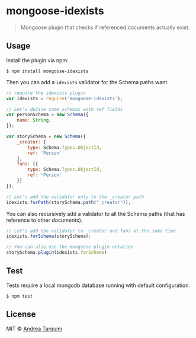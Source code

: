# mongoose-idexists
> Mongoose plugin that checks if referenced documents actually exist.



## Usage

Install the plugin via npm:
```
$ npm install mongoose-idexists
```

Then you can add a `idexists` validator for the Schema paths want.

```javascript
// require the idexists plugin
var idexists = require('mongoose-idexists');

// Let's define some schemas with ref fields
var personSchema = new Schema({
    name: String,
});

var storySchema = new Schema({
    _creator: {
        type: Schema.Types.ObjectId,
        ref: 'Person'
    },
    fans: [{
        type: Schema.Types.ObjectId,
        ref: 'Person'
    }]
});

// Let's add the validator only to the _creator path
idexists.forPath(storySchema.path("_creator"));

```

You can also recursively add a validator to all the Schema paths (that has reference to other documents).
```javascript
// Let's add the validator to _creator and fans at the same time
idexists.forSchema(storySchema);

// You can also use the mongoose plugin notation
storySchema.plugin(idexists.forSchema)

```

## Test
Tests require a local mongodb database running with default configuration.

```
$ npm test
```

## License

MIT © [Andrea Tarquini](https://blog.h4t0n.com)
